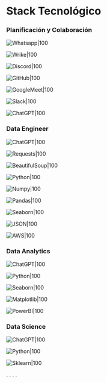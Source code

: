 ﻿
# Stack Tecnológico

### Planificación y Colaboración
![Whatsapp|100](https://github.com/andesp19/Proyecto-Final-Data-Science/blob/873cde35581fd6770d1d5c1265cc28d7c7f40ded/img/WhatsApp-logo.png)

![Wrike|100](https://github.com/andesp19/Proyecto-Final-Data-Science/blob/873cde35581fd6770d1d5c1265cc28d7c7f40ded/img/Wrike-logo.png)

![Discord|100](https://github.com/andesp19/Proyecto-Final-Data-Science/blob/873cde35581fd6770d1d5c1265cc28d7c7f40ded/img/discord-logo.png)

![GitHub|100](https://github.com/andesp19/Proyecto-Final-Data-Science/blob/62f2e0fd802fdecc8d950de038c2035c33c3ddda/img/GitHub-logo.png)

![GoogleMeet|100](https://github.com/andesp19/Proyecto-Final-Data-Science/blob/62f2e0fd802fdecc8d950de038c2035c33c3ddda/img/google-meet-logo.png)

![Slack|100](https://github.com/andesp19/Proyecto-Final-Data-Science/blob/62f2e0fd802fdecc8d950de038c2035c33c3ddda/img/slack-logo.png)

![ChatGPT|100](https://github.com/andesp19/Proyecto-Final-Data-Science/blob/62f2e0fd802fdecc8d950de038c2035c33c3ddda/img/chatgpt-logo.png)

### Data Engineer
![ChatGPT|100](https://github.com/andesp19/Proyecto-Final-Data-Science/blob/62f2e0fd802fdecc8d950de038c2035c33c3ddda/img/chatgpt-logo.png)

![Requests|100](https://github.com/andesp19/Proyecto-Final-Data-Science/blob/62f2e0fd802fdecc8d950de038c2035c33c3ddda/img/Requests-logo.png)

![BeautifulSoup|100](https://github.com/andesp19/Proyecto-Final-Data-Science/blob/1e87c37820c2ee95bca55a8d7082dee7f8d89cd7/img/BeautifulSoup-logo.png)

![Python|100](https://github.com/andesp19/Proyecto-Final-Data-Science/blob/62f2e0fd802fdecc8d950de038c2035c33c3ddda/img/Python-logo.png)

![Numpy|100](https://github.com/andesp19/Proyecto-Final-Data-Science/blob/62f2e0fd802fdecc8d950de038c2035c33c3ddda/img/GitHub-logo.png)

![Pandas|100](https://github.com/andesp19/Proyecto-Final-Data-Science/blob/62f2e0fd802fdecc8d950de038c2035c33c3ddda/img/numpy-logo.png)

![Seaborn|100](https://github.com/andesp19/Proyecto-Final-Data-Science/blob/1e87c37820c2ee95bca55a8d7082dee7f8d89cd7/img/seaborn-logo.png)

![JSON|100](https://github.com/andesp19/Proyecto-Final-Data-Science/blob/1e87c37820c2ee95bca55a8d7082dee7f8d89cd7/img/json-logo.png)

![AWS|100](https://github.com/andesp19/Proyecto-Final-Data-Science/blob/1e87c37820c2ee95bca55a8d7082dee7f8d89cd7/img/AWS-logo.png)

### Data Analytics
![ChatGPT|100](https://github.com/andesp19/Proyecto-Final-Data-Science/blob/62f2e0fd802fdecc8d950de038c2035c33c3ddda/img/chatgpt-logo.png)

![Python|100](https://github.com/andesp19/Proyecto-Final-Data-Science/blob/62f2e0fd802fdecc8d950de038c2035c33c3ddda/img/Python-logo.png)

![Seaborn|100](https://github.com/andesp19/Proyecto-Final-Data-Science/blob/1e87c37820c2ee95bca55a8d7082dee7f8d89cd7/img/seaborn-logo.png)

![Matplotlib|100](https://github.com/andesp19/Proyecto-Final-Data-Science/blob/1e87c37820c2ee95bca55a8d7082dee7f8d89cd7/img/matplotlib-logo.png)

![PowerBI|100](https://github.com/andesp19/Proyecto-Final-Data-Science/blob/1e87c37820c2ee95bca55a8d7082dee7f8d89cd7/img/seaborn-logo.png)

### Data Science
![ChatGPT|100](https://github.com/andesp19/Proyecto-Final-Data-Science/blob/62f2e0fd802fdecc8d950de038c2035c33c3ddda/img/chatgpt-logo.png)

![Python|100](https://github.com/andesp19/Proyecto-Final-Data-Science/blob/62f2e0fd802fdecc8d950de038c2035c33c3ddda/img/Python-logo.png)

![Sklearn|100](https://github.com/andesp19/Proyecto-Final-Data-Science/blob/1e87c37820c2ee95bca55a8d7082dee7f8d89cd7/img/sklearn-logo.png)

.
.
.
.
